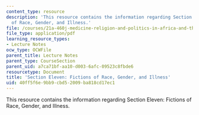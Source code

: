```yaml
---
content_type: resource
description: 'This resource contains the information regarding Section Eleven: Fictions
  of Race, Gender, and Illness.'
file: /courses/21a-460j-medicine-religion-and-politics-in-africa-and-the-african-diaspora-spring-2005/40ff5f6e9bb9cbd52009ba818cd17ec1_MIT21A_460JS05_5_10_5_460j.pdf
file_type: application/pdf
learning_resource_types:
- Lecture Notes
ocw_type: OCWFile
parent_title: Lecture Notes
parent_type: CourseSection
parent_uid: a7ca71bf-aa10-d003-6afc-09523c8fbde6
resourcetype: Document
title: 'Section Eleven: Fictions of Race, Gender, and Illness'
uid: 40ff5f6e-9bb9-cbd5-2009-ba818cd17ec1
---
```

This resource contains the information regarding Section Eleven: Fictions of Race, Gender, and Illness.

